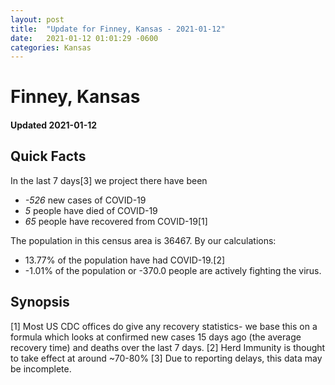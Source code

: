 ```yaml
---
layout: post
title:  "Update for Finney, Kansas - 2021-01-12"
date:   2021-01-12 01:01:29 -0600
categories: Kansas
---
```


# Finney, Kansas
#### Updated 2021-01-12

## Quick Facts

In the last 7 days[3] we project there have been
- *-526* new cases of COVID-19
- *5* people have died of COVID-19
- *65* people have recovered from COVID-19[1]

The population in this census area is 36467. By our calculations:
- 13.77% of the population have had COVID-19.[2]
- -1.01% of the population or -370.0 people are actively fighting the virus.

## Synopsis




[1] Most US CDC offices do give any recovery statistics- we base this on a formula which looks at confirmed new cases
15 days ago (the average recovery time) and deaths over the last 7 days.
[2] Herd Immunity is thought to take effect at around ~70-80%
[3] Due to reporting delays, this data may be incomplete. 
    